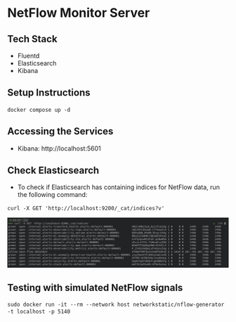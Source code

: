 # NetFlow Monitor Server

## Tech Stack

- Fluentd
- Elasticsearch
- Kibana

## Setup Instructions

```shell
docker compose up -d
```

## Accessing the Services

- Kibana: http://localhost:5601

## Check Elasticsearch

- To check if Elasticsearch has containing indices for NetFlow data, run the following command:

```shell
curl -X GET 'http://localhost:9200/_cat/indices?v'
```

![Elasticsearch Indices](assets/index_log.png)

## Testing with simulated NetFlow signals

```shell
sudo docker run -it --rm --network host networkstatic/nflow-generator -t localhost -p 5140
```
